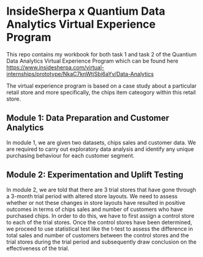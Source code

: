 # InsideSherpa x Quantium Data Analytics Virtual Experience Program

This repo contains my workbook for both task 1 and task 2 of the Quantium Data Analytics Virtual Experience Program which can be found here https://www.insidesherpa.com/virtual-internships/prototype/NkaC7knWtjSbi6aYv/Data-Analytics

The virtual experience program is based on a case study about a particular retail store and more specifically, the chips item cateogory within this retail store.

## Module 1: Data Preparation and Customer Analytics
In module 1, we are given two datasets, chips sales and customer data. We are required to carry out exploratory data analysis and identify any unique purchasing behaviour 
for each customer segment.

## Module 2: Experimentation and Uplift Testing
In module 2, we are told that there are 3 trial stores that have gone through a 3-month trial period with altered store layouts. We need to assess whether or not these changes
in store layouts have resulted in positive outcomes in terms of chips sales and number of customers who have purchased chips. In order to do this, we have to first assign a
control store to each of the trial stores. Once the control stores have been determined, we proceed to use statistical test like the t-test to assess the difference in total 
sales and number of customers between the control stores and the trial stores during the trial period and subsequently draw conclusion on the effectiveness of the trial.
